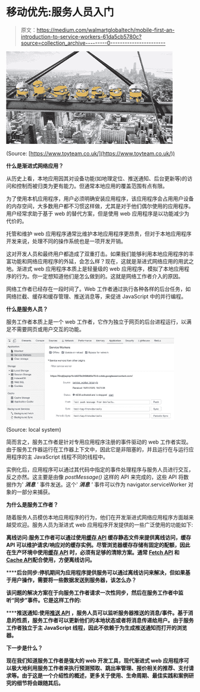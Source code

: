 # 移动优先:服务人员入门

> 原文：<https://medium.com/walmartglobaltech/mobile-first-an-introduction-to-service-workers-61da5cb5780c?source=collection_archive---------0----------------------->

![](img/b13fe41fdffb84b6952b8d0480c82ed7.png)

(Source: [https://www.toyteam.co.uk/](https://www.toyteam.co.uk/))

**什么是渐进式网络应用？**

从历史上看，本地应用因其对设备功能(如地理定位、推送通知、后台更新等)的访问和控制而被归类为更有能力。但通常本地应用的覆盖范围有点有限。

为了使用本机应用程序，用户必须明确安装应用程序，该应用程序会占用用户设备的内存空间，大多数用户都不习惯这样做，尤其是对于他们偶尔使用的应用程序。用户经常求助于基于 web 的替代方案，但是使用 web 应用程序是以功能减少为代价的。

托管和维护 web 应用程序通常比维护本地应用程序更昂贵，但对于本地应用程序开发来说，处理不同的操作系统也是一项开发开销。

这对开发人员和最终用户都造成了双重打击。如果我们能够利用本地应用程序的丰富功能和网络应用程序的外延，会怎么样？现在，这就是渐进式网络应用的用武之地。渐进式 web 应用程序本质上是轻量级的 web 应用程序，模拟了本地应用程序的行为。你一定想知道他们是怎么做到的。这就是网络工作者介入的原因。

网络工作者已经存在一段时间了。Web 工作者通过执行各种各样的后台任务，如网络拦截、缓存和缓存管理、推送消息等，来促进 JavaScript 中的并行编程。

**什么是服务人员？**

服务工作者本质上是一个 web 工作者，它作为独立于网页的后台进程运行，以满足不需要网页或用户交互的功能。

![](img/5f7d692aa8a9335e58b49163e69e20d7.png)

(Source: local system)

简而言之，服务工作者是针对专用应用程序注册的事件驱动的 web 工作者实现。由于服务工作器运行在工作器上下文中，因此它是非阻塞的，并且运行在与运行应用程序的主 JavaScript 线程不同的线程中。

实例化后，应用程序可以通过其代码中指定的事件处理程序与服务人员进行交互，反之亦然。这主要是由像 *postMessage()* 这样的 API 来完成的，这些 API 将数据作为' ***消息*** *'* 事件发送。这个' ***消息*** *'* 事件可以作为 navigator.serviceWorker 对象的一部分来捕获。

**为什么是服务工作者？**

随着服务人员模仿本地应用程序的行为，他们在开发渐进式网络应用程序方面越来越受欢迎。服务人员为渐进式 web 应用程序开发提供的一些广泛使用的功能如下:

**离线访问:**服务工作者可以通过使用[缓存 API](https://developer.mozilla.org/en-US/docs/Web/API/Cache) 缓存静态文件来提供离线访问，缓存 API 可以维护请求/响应对的缓存实例。尽管浏览器缓存存储有固定的配额，因此在生产环境中使用[缓存 API](https://developer.mozilla.org/en-US/docs/Web/API/Cache) 时，必须有足够的清除方案。通常 [Fetch API](https://developer.mozilla.org/en-US/docs/Web/API/Fetch_API) 和**[Cache API](https://developer.mozilla.org/en-US/docs/Web/API/Cache)**配合使用，方便离线访问。****

******后台同步:**停机期间为应用程序提供服务可以通过离线访问来解决，但如果基于用户操作，需要将一些数据发送到服务器，该怎么办？****

****该问题的解决方案在于向服务工作者请求一次性同步，然后在服务工作者中监听“同步”事件。它是这样工作的:****

******推送通知:**使用[推送 API](https://developer.mozilla.org/en-US/docs/Web/API/Push_API) ，服务人员可以监听服务器推送的消息/事件。基于消息的性质，服务工作者可以更新他们的本地状态或者将消息传递给用户。由于服务工作者独立于主 JavaScript 线程，因此不依赖于为生成推送通知而打开的浏览器。****

****下一步是什么？****

****现在我们知道服务工作者是强大的 web 开发工具，现代渐进式 web 应用程序可以极大地利用服务工作者来执行预测预取、跳出率管理、报价相关的推荐、支付请求等。由于这是一个介绍性的概述，更多关于使用、生命周期、最佳实践和案例研究的细节将会跟随其后。****